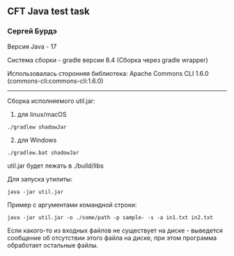 ## CFT Java test task
### Сергей Бурдэ

Версия Java - 17

Система сборки - gradle версии 8.4 (Сборка через gradle wrapper)

Использовалась сторонняя библиотека: Apache Commons CLI 1.6.0 (commons-cli:commons-cli:1.6.0)

___

Сборка исполняемого util.jar:

1) для linux/macOS
```console
./gradlew shadowJar
```
2) для Windows
```console
./gradlew.bat shadowJar
```

util.jar будет лежать в ./build/libs

Для запуска утилиты:
```console
java -jar util.jar
```

Пример с аргументами командной строки:
```console
java -jar util.jar -o ./some/path -p sample- -s -a in1.txt in2.txt
```

Если какого-то из входных файлов не существует на диске - выведется сообщение об отсутствии этого файла на диске, при этом программа обработает остальные файлы.

